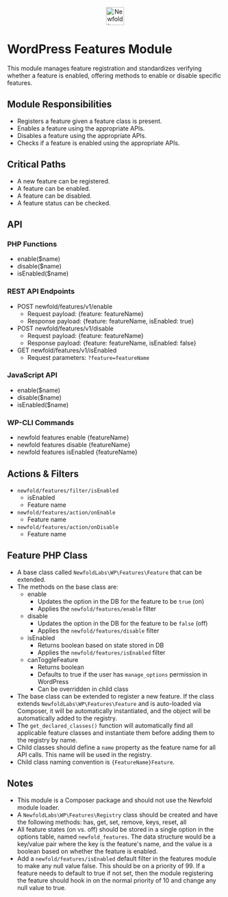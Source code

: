 <div style="text-align: center;">
 <a href="https://newfold.com/" target="_blank">
  <img src="https://newfold.com/content/experience-fragments/newfold/site-header/master/_jcr_content/root/header/logo.coreimg.svg/1621395071423/newfold-digital.svg" alt="Newfold Logo" title="Newfold Digital" height="42" />
 </a>
</div>

# WordPress Features Module

This module manages feature registration and standardizes verifying whether a feature is enabled, offering methods to enable or disable specific features.

## Module Responsibilities
- Registers a feature given a feature class is present.
- Enables a feature using the appropriate APIs.
- Disables a feature using the appropriate APIs.
- Checks if a feature is enabled using the appropriate APIs.

## Critical Paths
- A new feature can be registered.
- A feature can be enabled.
- A feature can be disabled.
- A feature status can be checked.

## API

### PHP Functions
- enable($name)
- disable($name)
- isEnabled($name)

### REST API Endpoints
- POST newfold/features/v1/enable
  - Request payload: {feature: featureName}
  - Response payload: {feature: featureName, isEnabled: true}
- POST newfold/features/v1/disable
  - Request payload: {feature: featureName}
  - Response payload: {feature: featureName, isEnabled: false}
- GET newfold/features/v1/isEnabled
  - Request parameters: `?feature=featureName`

### JavaScript API
- enable($name)
- disable($name)
- isEnabled($name)

### WP-CLI Commands
- newfold features enable {featureName}
- newfold features disable {featureName}
- newfold features isEnabled {featureName}

## Actions & Filters
- `newfold/features/filter/isEnabled`
  - isEnabled
  - Feature name
- `newfold/features/action/onEnable`
  - Feature name
- `newfold/features/action/onDisable`
  - Feature name

## Feature PHP Class
- A base class called `NewfoldLabs\WP\Features\Feature` that can be extended.
- The methods on the base class are:
  - enable
    - Updates the option in the DB for the feature to be `true` (on)
    - Applies the `newfold/features/enable` filter
  - disable
    - Updates the option in the DB for the feature to be `false` (off)
    - Applies the `newfold/features/disable` filter
  - isEnabled
    - Returns boolean based on state stored in DB
    - Applies the `newfold/features/isEnabled` filter
  - canToggleFeature
    - Returns boolean
    - Defaults to true if the user has `manage_options` permission in WordPress
    - Can be overridden in child class
- The base class can be extended to register a new feature. If the class extends `NewfoldLabs\WP\Features\Feature` and is auto-loaded via Composer, it will be automatically instantiated, and the object will be automatically added to the registry.
- The `get_declared_classes()` function will automatically find all applicable feature classes and instantiate them before adding them to the registry by name.
- Child classes should define a `name` property as the feature name for all API calls. This name will be used in the registry.
- Child class naming convention is `{FeatureName}Feature`.

## Notes
- This module is a Composer package and should not use the Newfold module loader.
- A `NewfoldLabs\WP\Features\Registry` class should be created and have the following methods: has, get, set, remove, keys, reset, all
- All feature states (on vs. off) should be stored in a single option in the options table, named `newfold_features`. The data structure would be a key/value pair where the key is the feature's name, and the value is a boolean based on whether the feature is enabled.
- Add a `newfold/features/isEnabled` default filter in the features module to make any null value false. This should be on a priority of 99. If a feature needs to default to true if not set, then the module registering the feature should hook in on the normal priority of 10 and change any null value to true.
